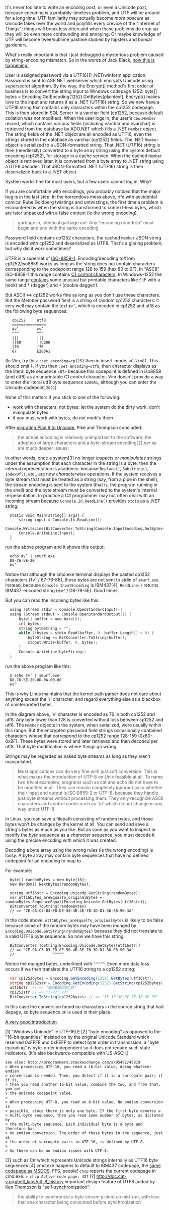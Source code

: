 It's never too late to write an encoding post, or even a Unicode post, because
encoding is a probably-timeless problem, and UTF will be around for a long time.
UTF familiarity may actually become *more obscure* as Unicode takes over the world
and polyfills every crevice of the "Internet of Things"; things will break less often and 
when these problems do crop up they will be even more confounding and annoying.
Or maybe knowledge of UTF will become twee/sublime pastime studied by hipsters
and bonsai gardeners.

What's really important is that I just debugged a mysterious problem caused by 
string-encoding mismatch. So in the words of Jack Black, [now this is happening.](https://www.youtube.com/watch?v=cDfQo1ANeLM#t=58)

User is assigned password via a UTF16[1] .NET/winform application.
Password is sent to ASP.NET webserver which encrypts Unicode using supersecret algorithm.
By the way, the Encrypt() method's first order of business is to convert the string input to Windows codepage 1252:
  byte[] bytes = Encoding.GetEncoding(1252).GetBytes(plaintext);
Encrypt() makes love to the input and returns it as a .NET (UTF16) string.
So we now have a UTF16 string that contains only characters within the cp1252 codepage.
This is then stored in SQL Server in a varchar field (cp1252, because default collation was not modified).
When the user logs in, the user's `dbo.Member` record, which contains various fields (including varchar and nvarchar)
is retrieved from the database by ADO.NET which fills a .NET `Member` object. The string fields of the 
.NET object are all encoded as UTF16, even the strings stored in the database as varchar (cp1252) fields.
The .NET `Member` object is serialized to a JSON-formatted string. That .NET (UTF16) string
is then (needlessly) converted to a byte array string using the system default encoding
(cp1252), for storage in a cache service.
When the cached `Member` object is retrieved later, it is converted from a byte array to .NET string using a UTF8 decoder.
That JSON-formatted .NET (UTF16) string is then deserialized back to a .NET object.

System works fine for most users, but a few users cannot log in. Why?

If you are comfortable with encodings, you probably noticed that the 
major bug is in the last step. In the horrendous mess above, rife with accidental
comical Rube Goldberg twistings and untwistings, the first time a problem
is encountered is when the string is transformed to context-less bytes, which
are later unpacked with a false context (ie the wrong encoding).

> garbage in, identical garbage out: Any "encoding roundtrip" must begin and end with the same encoding

Password field contains cp1252 characters, the cached `Member` JSON string is
encoded with cp1252 and deserialized as UTF8. That's a glaring problem, but
why did it work sometimes?

UTF8 is a superset of [ISO-8859-1][iso8859]. Encoding/decoding to/from cp1252/iso8859
works as long as the string does not contain characters corresponding to the 
codepoint range 128 to 159 (hex 80 to 9F). In "ASCII" ISO-8859-1 this range 
contains [C1 control characters][controlchars]. In Windows-1252 the same range 
[contains][cp1252] some unusual but printable characters like ƒ (F with a hook) and † (dagger)
and ‡ (double dagger!).

But ASCII <=> cp1252 works fine as long as you don't use these characters.
But the Member password field is a string of random cp1252 characters: it very 
well may contain the text `‡vˆ`, which is encoded in cp1252 and utf8 as
the following byte sequences:

```
   cp1252     utf8
   ===============
   ‡vˆ        ‡vˆ
   ^^^        ^^^
   |||        |||
   ||88       ||CB86
   |76        |76
   87         E280A1
```

(In Vim, try this: `:set encoding=cp1252` then in insert-mode, `<C-V>x87`.
This should emit ‡. If you then `:set encoding=utf8`, then character displays
as the literal byte sequence `<87>` because this codepoint is defined in iso8859
(and utf8) as an unprintable C1 control character. Vim doesn't provide a way
to enter the literal utf8 byte sequence `E280A1`, although you can enter the
Unicode codepoint `2021`)

None of this matters if you stick to one of the following:

- work with characters, not bytes: let the system do the dirty work, don't mainpulate bytes
- if you must work with bytes, do not modify them

After [migrating Plan 9 to Unicode][plan9], Pike and Thompson concluded:

> the actual encoding is relatively unimportant to the software; the adoption
> of large characters and a byte-stream encoding[2] *per se* are much deeper issues.

In other words, once a [system][system][3] no longer _inspects or manipulates_ strings under the assumption that each character 
in the string is a byte, then the internal representation is academic: because
`Replace()`, `Substring()`, `IndexOf()`, etc., are now *characterwise* operations.
If the system receives a byte stream that must be treated as a string (say,
from a pipe in the shell), the stream encoding is sent to the system (that is,
the program running in the shell) and the byte stream must be converted to
the system's internal rerpesentation. In practice a C# programmer may not often
deal with an incoming stream because `Console.In.ReadLine()` provides `stdin` as a .NET string:

```
  static void Main(string[] args) {
      string input = Console.In.ReadLine();
      Console.WriteLine(BitConverter.ToString(Console.InputEncoding.GetBytes(input)));
      Console.WriteLine(input);
  }
```

run the above program and it shows this output:

```
  echo ‡vˆ | smurf.exe
  D8-76-5E-20
  ╪v^
```

Notice that although the cmd.exe terminal displays the pasted cp1252 characters
(‡vˆ / 87-76-88), those bytes are not sent to stdin of `smurf.exe`. Instead,
because `Console.InputEncoding` is IBM437[4], `ReadLine()` returns IBM437-encoded
string (╪v^ / D8-76-5E). Good times.

But you can read the incoming bytes like this:

```c
  using (Stream stdin = Console.OpenStandardInput())
  using (Stream stdout = Console.OpenStandardOutput()) {
      byte[] buffer = new byte[8];
      int bytes;
      string byteString = "";
      while ((bytes = stdin.Read(buffer, 0, buffer.Length)) > 0) {
          byteString += BitConverter.ToString(buffer);
          stdout.Write(buffer, 0, bytes);
      }
      Console.WriteLine(byteString);
  }
```

run the above program like this:

```
  $ echo ‡vˆ | smurf.exe
  D8-76-5E-20-0D-0A-00-00
  ╪v^
```

This is why Linus maintains that the kernel path parser does not care about anything
except the '/' character, and regard everything else as a blackbox of uninterpreted bytes.

In the diagram above, 'v' character is encoded as 76 in both cp1252 and utf8.
Any byte lower than 128 is converted without loss between cp1252 and utf8.
The `Member` objects in the system, when serialized, were usually within this range.
But the encrypted password field strings occasionally contained characters whose
that correspond to the cp1252 range 128-159 (0x80-0x9F). These bytes were stored
and later retrieved and then *decoded* per utf8. That byte modification is where
things go wrong.

Strings may be regarded as naked byte streams as long as they aren't manipulated.

> Most applications can do very fine with just soft conversion. This is what makes the introduction of UTF-8 on Unix feasible at all. To name two trivial examples, programs such as cat and echo do not have to be modified at all. They can remain completely ignorant as to whether their input and output is ISO 8859-2 or UTF-8, because they handle just byte streams without processing them.
> They only recognize ASCII characters and control codes such as '\n' which do not change in any way under UTF-8.

In Linux, you can save a filepath consisting of random bytes, and those bytes
won't be changes by the kernel at all. You can send and save a string's bytes 
as much as you like. But as soon as you want to inspect or modify the *byte* sequence
as a *character* sequence, you must decode it using the precise encoding with which it was created.

Decoding a byte array using the wrong rules (ie the wrong encoding) is lossy.
A byte array may contain byte sequences that have no defined codepoint for an encoding to map to.

For example:

```
  byte[] randomBytes = new byte[16];
  new Random().NextBytes(randomBytes);

  string utf16str = Encoding.Unicode.GetString(randomBytes);
  var utf16bytes_areEqualTo_originalBytes = randomBytes.SequenceEqual(Encoding.Unicode.GetBytes(utf16str));
  BitConverter.ToString(randomBytes)
  // => "CE-CA-C3-B3-EB-DE-50-4B-3E-7B-3D-D1-36-EB-90-3A"
```

In the code above, `utf16bytes_areEqualTo_originalBytes` is likely to be false
because some of the random bytes may have been munged by `Encoding.Unicode.GetString(randomBytes)`
because they did not translate to a valid UTF16 byte sequence. So now we have this
string:

```
  BitConverter.ToString(Encoding.Unicode.GetBytes(utf16str))
  // => "CE-CA-C3-B3-FD-FF-50-4B-3E-7B-3D-D1-36-EB-90-3A"
  //                 ^^^^^
```

Notice the munged bytes, underlined with `^^^^^`.
Even more data loss occurs if we then translate the UTF16 string to a cp1252 string:

```cs
  var cp1252bytes = Encoding.GetEncoding(1252).GetBytes(utf16str);
  string cp1252str = Encoding.GetEncoding(1252).GetString(cp1252bytes);
  utf16str  // => "쫎돃�䭐笾턽㪐"
  cp1252str // => "????????"
  BitConverter.ToString(cp1252bytes) // => "3F-3F-3F-3F-3F-3F-3F-3F"
```

In this case the conversion found no characters in the source string that had
depage, so byte sequence `3F` is used in their place.

[A very good introduction][kunststube]



[1] "Windows Unicode" ie UTF-16LE
[2] "byte encoding" as opposed to the "16-bit quantities" insisted on by the original
    Unicode Standard which reserved 0xFFFE and 0xFEFF to detect byte order
    in transmission: a "byte encoding" is byte-order independent so it does not
    require such state indicators. (It's also backwards-compatible with US-ASCII.)

    see also: http://programmers.stackexchange.com/a/95452/45819
    > When processing UTF-16, you read a 16-bit value, doing whatever endian
    > conversion is needed. Then, you detect if it is a surrogate pair; if it is,
    > then you read another 16-bit value, combine the two, and from that, you get
    > the Unicode codepoint value.
    >
    > When processing UTF-8, you read an 8-bit value. No endian conversion is
    > possible, since there is only one byte. If the first byte denotes a
    > multi-byte sequence, then you read some number of bytes, as dictated by
    > the multi-byte sequence. Each individual byte is a byte and therefore has
    > no endian conversion. The order of these bytes in the sequence, just as
    > the order of surrogate pairs in UTF-16, is defined by UTF-8.
    >
    > So there can be no endian issues with UTF-8.

[3] such as C# which represents Unicode strings internally as UTF16 byte sequences
[4] cmd.exe happens to default to IBM437 codepage, the
    [same codepage as MSDOS](http://en.wikipedia.org/wiki/Code_page_437). FFS, people!
    `chcp` reports the current codepage in cmd.exe:
    ```
    > chcp
    Active code page: 437
    ```
[?] http://doc.cat-v.org/bell_labs/utf-8_history
  important design feature of UTF8 added by Ken Thompson is "self-synchronization":
  > the ability to synchronize a byte stream picked up mid-run, with less that one
  > character being consumed before synchronization

[iso8859]: http://en.wikipedia.org/wiki/ISO/IEC_8859-1
[controlchars]: http://en.wikipedia.org/wiki/C0_and_C1_control_character#C1_set
[cp1252]: http://www.i18nqa.com/debug/table-iso8859-1-vs-windows-1252.html
[kunststube]: http://kunststube.net/encoding/
[unicodefaq]: http://www.cl.cam.ac.uk/~mgk25/unicode.html#mod
[plan9]: http://plan9.bell-labs.com/sys/doc/utf.pdf
[system]: http://commons.wikimedia.org/wiki/File%3ASystem_boundary.svg
